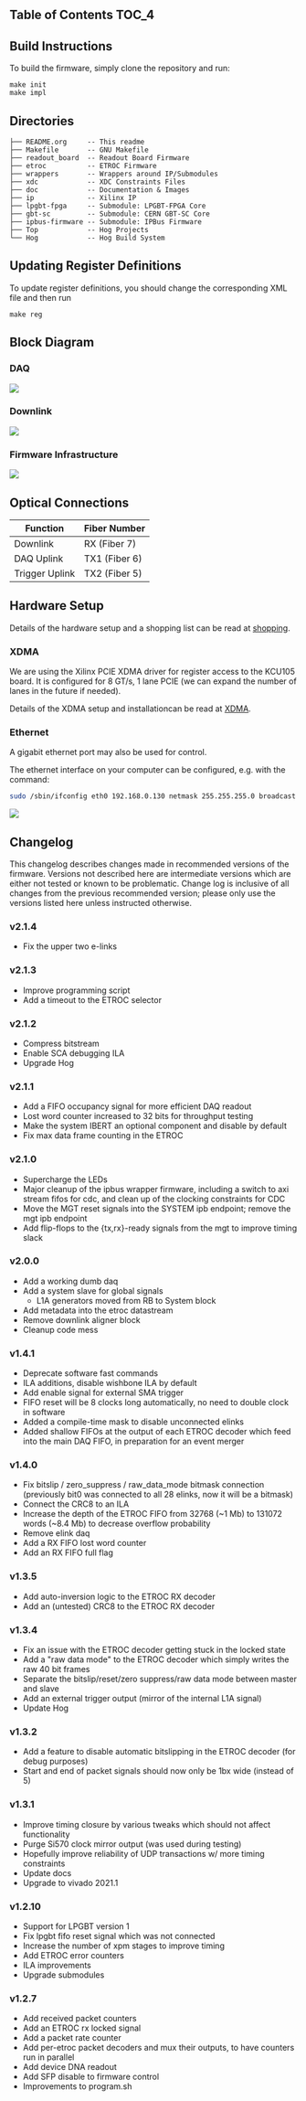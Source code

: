 ## Table of Contents <span class="tag" data-tag-name="TOC_4"><span class="smallcaps">TOC\_4</span></span>

## Build Instructions

To build the firmware, simply clone the repository and run:

    make init
    make impl

## Directories

    ├── README.org     -- This readme
    ├── Makefile       -- GNU Makefile
    ├── readout_board  -- Readout Board Firmware
    ├── etroc          -- ETROC Firmware
    ├── wrappers       -- Wrappers around IP/Submodules
    ├── xdc            -- XDC Constraints Files
    ├── doc            -- Documentation & Images
    ├── ip             -- Xilinx IP
    ├── lpgbt-fpga     -- Submodule: LPGBT-FPGA Core
    ├── gbt-sc         -- Submodule: CERN GBT-SC Core
    ├── ipbus-firmware -- Submodule: IPBus Firmware
    ├── Top            -- Hog Projects
    └── Hog            -- Hog Build System

## Updating Register Definitions

To update register definitions, you should change the corresponding XML
file and then run

    make reg

## Block Diagram

### DAQ

![](doc/daq.svg)

### Downlink

![](doc/fast_commands.svg)

### Firmware Infrastructure

![](doc/structure/structure.gv.svg)

## Optical Connections

| Function       | Fiber Number  |
| -------------- | ------------- |
| Downlink       | RX (Fiber 7)  |
| DAQ Uplink     | TX1 (Fiber 6) |
| Trigger Uplink | TX2 (Fiber 5) |

## Hardware Setup

Details of the hardware setup and a shopping list can be read at
[shopping](http://etl-rb.web.cern.ch/Setup/test-stand-shopping/).

### XDMA

We are using the Xilinx PCIE XDMA driver for register access to the
KCU105 board. It is configured for 8 GT/s, 1 lane PCIE (we can expand
the number of lanes in the future if needed).

Details of the XDMA setup and installationcan be read at
[XDMA](doc/XDMA.org).

### Ethernet

A gigabit ethernet port may also be used for control.

The ethernet interface on your computer can be configured, e.g. with the
command:

``` bash
sudo /sbin/ifconfig eth0 192.168.0.130 netmask 255.255.255.0 broadcast 192.168.0.255
```

![](doc/kcu105.jpg)

## Changelog

This changelog describes changes made in recommended versions of the
firmware. Versions not described here are intermediate versions which
are either not tested or known to be problematic. Change log is
inclusive of all changes from the previous recommended version; please
only use the versions listed here unless instructed otherwise.

### v2.1.4

  - Fix the upper two e-links

### v2.1.3

  - Improve programming script
  - Add a timeout to the ETROC selector

### v2.1.2

  - Compress bitstream
  - Enable SCA debugging ILA
  - Upgrade Hog

### v2.1.1

  - Add a FIFO occupancy signal for more efficient DAQ readout
  - Lost word counter increased to 32 bits for throughput testing
  - Make the system IBERT an optional component and disable by default
  - Fix max data frame counting in the ETROC

### v2.1.0

  - Supercharge the LEDs
  - Major cleanup of the ipbus wrapper firmware, including a switch to
    axi stream fifos for cdc, and clean up of the clocking constraints
    for CDC
  - Move the MGT reset signals into the SYSTEM ipb endpoint; remove the
    mgt ipb endpoint
  - Add flip-flops to the {tx,rx}-ready signals from the mgt to improve
    timing slack

### v2.0.0

  - Add a working dumb daq
  - Add a system slave for global signals
      - L1A generators moved from RB to System block
  - Add metadata into the etroc datastream
  - Remove downlink aligner block
  - Cleanup code mess

### v1.4.1

  - Deprecate software fast commands
  - ILA additions, disable wishbone ILA by default
  - Add enable signal for external SMA trigger
  - FIFO reset will be 8 clocks long automatically, no need to double
    clock in software
  - Added a compile-time mask to disable unconnected elinks
  - Added shallow FIFOs at the output of each ETROC decoder which feed
    into the main DAQ FIFO, in preparation for an event merger

### v1.4.0

  - Fix bitslip / zero\_suppress / raw\_data\_mode bitmask connection
    (previously bit0 was connected to all 28 elinks, now it will be a
    bitmask)
  - Connect the CRC8 to an ILA
  - Increase the depth of the ETROC FIFO from 32768 (\~1 Mb) to 131072
    words (\~8.4 Mb) to decrease overflow probability
  - Remove elink daq
  - Add a RX FIFO lost word counter
  - Add an RX FIFO full flag

### v1.3.5

  - Add auto-inversion logic to the ETROC RX decoder
  - Add an (untested) CRC8 to the ETROC RX decoder

### v1.3.4

  - Fix an issue with the ETROC decoder getting stuck in the locked
    state
  - Add a "raw data mode" to the ETROC decoder which simply writes the
    raw 40 bit frames
  - Separate the bitslip/reset/zero suppress/raw data mode between
    master and slave
  - Add an external trigger output (mirror of the internal L1A signal)
  - Update Hog

### v1.3.2

  - Add a feature to disable automatic bitslipping in the ETROC decoder
    (for debug purposes)
  - Start and end of packet signals should now only be 1bx wide (instead
    of 5)

### v1.3.1

  - Improve timing closure by various tweaks which should not affect
    functionality
  - Purge Si570 clock mirror output (was used during testing)
  - Hopefully improve reliability of UDP transactions w/ more timing
    constraints
  - Update docs
  - Upgrade to vivado 2021.1

### v1.2.10

  - Support for LPGBT version 1
  - Fix lpgbt fifo reset signal which was not connected
  - Increase the number of xpm stages to improve timing
  - Add ETROC error counters
  - ILA improvements
  - Upgrade submodules

### v1.2.7

  - Add received packet counters
  - Add an ETROC rx locked signal
  - Add a packet rate counter
  - Add per-etroc packet decoders and mux their outputs, to have
    counters run in parallel
  - Add device DNA readout
  - Add SFP disable to firmware control
  - Improvements to program.sh
